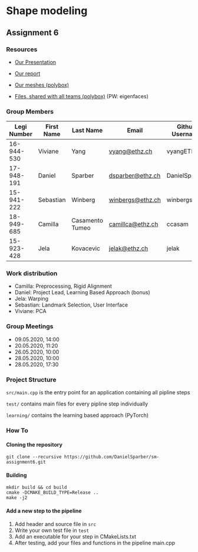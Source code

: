 # Shape modeling
## Assignment 6

### Resources 

- [Our Presentation](https://docs.google.com/presentation/d/1DIcviOEhOQk6m5dT0ryPQ2L86IimTuuQazykyQr2f8I/edit?usp=sharing)

- [Our report](report.md)

- [Our meshes (polybox)](https://polybox.ethz.ch/index.php/s/TjBI4GNID1qZCtm?path=%2F)

- [Files, shared with all teams (polybox)](https://polybox.ethz.ch/index.php/s/ZfYXXfV5SR4sQoB)  (PW: eigenfaces)

### Group Members

| Legi Number | First Name | Last Name       | Email            | Github Username |
| ----------- | ---------- | ----------------| ---------------- | --------------- |
| 16-944-530  | Viviane    | Yang            | vyang@ethz.ch    | vyangETH        |
| 17-948-191  | Daniel     | Sparber         | dsparber@ethz.ch | DanielSparber   |
| 15-941-222  | Sebastian  | Winberg         | winbergs@ethz.ch | winbergs        |
| 18-949-685  | Camilla    | Casamento Tumeo | camillca@ethz.ch | ccasam          |
| 15-923-428  | Jela       | Kovacevic       | jelak@ethz.ch    | jelak           |

### Work distribution

- Camilla: Preprocessing, Rigid Alignment
- Daniel: Project Lead, Learning Based Approach (bonus)
- Jela: Warping
- Sebastian: Landmark Selection, User Interface
- Viviane: PCA

### Group Meetings

- 09.05.2020, 14:00
- 20.05.2020, 11:20
- 26.05.2020, 10:00
- 28.05.2020, 10:00
- 28.05.2020, 17:30

### Project Structure

`src/main.cpp` is the entry point for an application containing all pipline steps

`test/` contains main files for every pipline step individually

`learning/` contains the learning based approach (PyTorch)


### How To

#### Cloning the repository

```
git clone --recursive https://github.com/DanielSparber/sm-assignment6.git
```

#### Building

```
mkdir build && cd build
cmake -DCMAKE_BUILD_TYPE=Release ..
make -j2
```

#### Add a new step to the pipeline
1. Add header and source file in `src`
2. Write your own test file in `test`
3. Add an executable for your step in CMakeLists.txt
4. After testing, add your files and functions in the pipeline main.cpp

